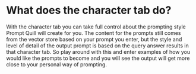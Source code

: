 # What does the character tab do?

With the character tab you can take full control about the prompting style Prompt Quill will create for you.
The content for the prompts still comes from the vector store based on your prompt you enter, but the style and level of detail of the output prompt is based on the query answer results in that character tab.
So play around with this and enter examples of how you would like the prompts to become and you will see the output will get more close to your personal way of prompting.

